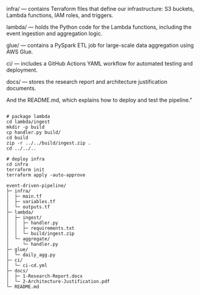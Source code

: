 infra/ — contains Terraform files that define our infrastructure: S3 buckets, Lambda functions, IAM roles, and triggers.

lambda/ — holds the Python code for the Lambda functions, including the event ingestion and aggregation logic.

glue/ — contains a PySpark ETL job for large-scale data aggregation using AWS Glue.

ci/ — includes a GitHub Actions YAML workflow for automated testing and deployment.

docs/ — stores the research report and architecture justification documents.

And the README.md, which explains how to deploy and test the pipeline.”

```

# package lambda
cd lambda/ingest
mkdir -p build
cp handler.py build/
cd build
zip -r ../../build/ingest.zip .
cd ../../..

# deploy infra
cd infra
terraform init
terraform apply -auto-approve

```
```
event-driven-pipeline/
├─ infra/
│  ├─ main.tf
│  ├─ variables.tf
│  └─ outputs.tf
├─ lambda/
│  ├─ ingest/
│  │  ├─ handler.py
│  │  ├─ requirements.txt
│  │  └─ build/ingest.zip
│  └─ aggregate/
│     └─ handler.py
├─ glue/
│  └─ daily_agg.py
├─ ci/
│  └─ ci-cd.yml
├─ docs/
│  ├─ 1-Research-Report.docx
│  └─ 2-Architecture-Justification.pdf
└─ README.md
```
